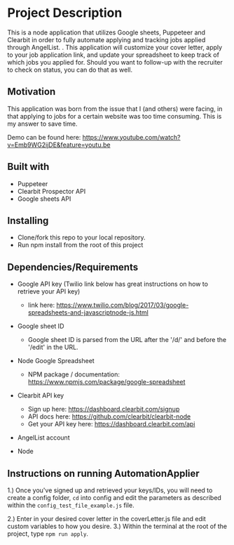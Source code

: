 # Project Description

This is a node application that utilizes Google sheets, Puppeteer and Clearbit in order to fully automate applying and tracking
jobs applied through AngelList. . This application will customize your cover letter, apply to your job application link, and
update your spreadsheet to keep track of which jobs you applied for. Should you want to follow-up with the recruiter to check on status, you can do that as well.

## Motivation

This application was born from the issue that I (and others) were facing, in that applying to jobs for a
certain website was too time consuming. This is my answer to save time.

Demo can be found here: https://www.youtube.com/watch?v=Emb9WG2ijDE&feature=youtu.be

## Built with

- Puppeteer
- Clearbit Prospector API
- Google sheets API

## Installing

- Clone/fork this repo to your local repository.
- Run npm install from the root of this project

## Dependencies/Requirements

- Google API key (Twilio link below has great instructions on how to retrieve your API key)

  - link here: https://www.twilio.com/blog/2017/03/google-spreadsheets-and-javascriptnode-js.html

- Google sheet ID

  - Google sheet ID is parsed from the URL after the '/d/' and before the '/edit' in the URL.

- Node Google Spreadsheet

  - NPM package / documentation: https://www.npmjs.com/package/google-spreadsheet

- Clearbit API key

  - Sign up here: https://dashboard.clearbit.com/signup
  - API docs here: https://github.com/clearbit/clearbit-node
  - Get your API key here: https://dashboard.clearbit.com/api

- AngelList account
- Node

## Instructions on running AutomationApplier

1.) Once you've signed up and retrieved your keys/IDs, you will need to create a config folder, `cd` into config and edit
the parameters as described within the `config_test_file_example.js` file.

2.) Enter in your desired cover letter in the coverLetter.js file and edit custom variables to how you desire.
3.) Within the terminal at the root of the project, type `npm run apply`.

